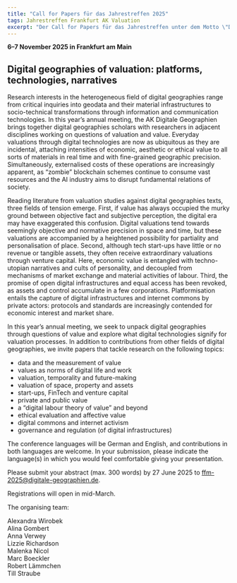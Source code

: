 ```yaml
---
title: "Call for Papers für das Jahrestreffen 2025"
tags: Jahrestreffen Frankfurt AK Valuation
excerpt: "Der Call for Papers für das Jahrestreffen unter dem Motto \"Digital geographies of valuation: platforms, technologies, narratives\" (7–8 November 2025 in Frankfurt am Main)"
---
```


**6–7 November 2025 in Frankfurt am Main**

## Digital geographies of valuation: platforms, technologies, narratives

Research interests in the heterogeneous field of digital geographies range from critical inquiries into geodata and their material infrastructures to socio-technical transformations through information and communication technologies. In this year’s annual meeting, the AK Digitale Geographien brings together digital geographies scholars with researchers in adjacent disciplines working on questions of valuation and value. Everyday valuations through digital technologies are now as ubiquitous as they are incidental, attaching intensities of economic, aesthetic or ethical value to all sorts of materials in real time and with fine-grained geographic precision. Simultaneously, externalised costs of these operations are increasingly apparent, as “zombie” blockchain schemes continue to consume vast resources and the AI industry aims to disrupt fundamental relations of society.
 
Reading literature from valuation studies against digital geographies texts, three fields of tension emerge. First, if value has always occupied the murky ground between objective fact and subjective perception, the digital era may have exaggerated this confusion. Digital valuations tend towards seemingly objective and normative precision in space and time, but these valuations are accompanied by a heightened possibility for partiality and personalisation of place. Second, although tech start-ups have little or no revenue or tangible assets, they often receive extraordinary valuations through venture capital. Here, economic value is entangled with techno-utopian narratives and cults of personality, and decoupled from mechanisms of market exchange and material activities of labour. Third, the promise of open digital infrastructures and equal access has been revoked, as assets and control accumulate in a few corporations. Platformisation entails the capture of digital infrastructures and internet commons by private actors: protocols and standards are increasingly contended for economic interest and market share. 
 
In this year’s annual meeting, we seek to unpack digital geographies through questions of value and explore what digital technologies signify for valuation processes. In addition to contributions from other fields of digital geographies, we invite papers that tackle research on the following topics:
 
- data and the measurement of value
- values as norms of digital life and work
- valuation, temporality and future-making
- valuation of space, property and assets
- start-ups, FinTech and venture capital
- private and public value
- a “digital labour theory of value” and beyond
- ethical evaluation and affective value
- digital commons and internet activism
- governance and regulation (of digital infrastructures)
 
The conference languages will be German and English, and contributions in both languages are welcome. In your submission, please indicate the language(s) in which you would feel comfortable giving your presentation.
 
Please submit your abstract (max. 300 words) by 27 June 2025 to <ffm-2025@digitale-geographien.de>.
 
Registrations will open in mid-March.
 
The organising team:
 
Alexandra Wirobek  
Alina Gombert  
Anna Verwey  
Lizzie Richardson  
Malenka Nicol  
Marc Boeckler  
Robert Lämmchen  
Till Straube
